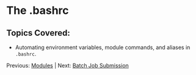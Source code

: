 # The .bashrc

## Topics Covered:

 * Automating environment variables, module commands, and aliases in `.bashrc`.


Previous: [Modules](intro_to_hpc_03.md) | Next: [Batch Job Submission](intro_to_hpc_05.md)


